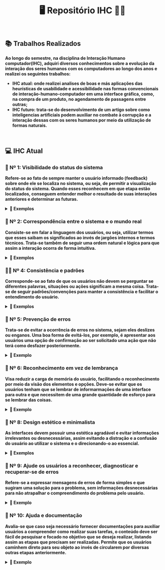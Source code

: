 <div align="center"> 
  <h1> <strong> 🖥️ Repositório IHC 👩‍💻</strong> </h1>
</div>
<br>
<h2> <strong> 📚 Trabalhos Realizados <strong> </h2>
<p>Ao longo do semestre,  na disciplina de Interação Humano computador(IHC), adquiri diversos conhecimentos sobre a evolução da interação dos seres humanos com os computadores ao longo dos anos e realizei os seguintes trabalhos: </p>
  <ul>
  <li><strong>IHC atual:</strong> onde realizei analises de boas e más aplicações das heurísticas de usabilidade e acessibilidade nas formas convencionais de interação-humano-computador em uma interface gráfica, como, na compra de um produto, no agendamento de passagens entre outras;  </li>
  <li><strong>IHC futuro:</strong> trata-se do desenvolvimento de um artigo sobre como inteligencias artificiais podem auxiliar no combate à corrupção e a interação dessas com os seres humanos por meio da utilização de formas naturais. </li>
</ul>
<br>
<h2>💻 IHC Atual </h2>
<h3> 📍 Nº 1: Visibilidade do status do sistema </h3>
<p> Refere-se ao fato de sempre manter o usuário informado (feedback) sobre onde ele se localiza no sistema, ou seja, de permitir a visualização do status do sistema. Quando esses reconhecem em que etapa estão localizados, conseguem entender melhor o resultado de suas interações anteriores e determinar as futuras. </p>
<details>
  <summary> 📸 Exemplos </summary>
    <div align="center" height="30%"> 

![um](https://github.com/JuliaGayotto/Bertoti/assets/101027809/4e9e91b8-1b85-4756-a786-faf1cb5b909b)

</div>
  <p> IMAGEM 1 (ERRO❌) - opõe-se a heurística de número 1 por não apresentar feedback ao usuário de em que item do menu do sistema ele se encontra (feedback do status) . Esse tipo de erro pode causar confusão e perda de confiança no sistema. Uma forma de resolver seria, por exemplo, manter de uma cor diferente o item do menu da página que o usuário se localiza. </p>

  ![umacho](https://github.com/JuliaGayotto/Bertoti/assets/101027809/2a183086-9939-496d-8e24-626970350014)
  
 <p> IMAGEM 2 (ERRO❌) - esse caso contradiz a heurística de número 1 por não apresentar nenhum tipo de confirmação que a etapa de troca de senha foi concluída. Esse tipo de erro pode causar confusão ao usuário por não informar em que etapa ele se encontra (feedback do status). Uma forma de resolver seria, por exemplo, o sistema enviar uma mensagem de confirmação da troca após o botão de confirmar ser ativado. </p>
  <br>
  <div align="center" height="30%"> 

![umdois](https://github.com/JuliaGayotto/Bertoti/assets/101027809/fbb1cde4-9bac-4415-a27f-95911d827034)

  </div>
  <p> IMAGEM 3 (ACERTO✅) - trata-se de uma boa aplicação da heurística de número 1 por apresentar barra de progresso (feedback do status) para que o usuario consiga se localizar e compreender em que etapa do sistema ele está. </p>
  <br>
</details>
  
<h3> 🧠 Nº 2: Correspondência entre o sistema e o mundo real </h3>
<p> Consiste-se em falar a linguagem dos usuários, ou seja, utilizar termos que esses saibam os significados ao invés de jargões internos e termos técnicos. Trata-se também de seguir uma ordem natural e lógica para que assim a interação ocorra de forma intuitiva. </p>
<details>
  <summary>📸 Exemplos </summary> 
  <div align="center">
    
  ![dois2](https://github.com/JuliaGayotto/Bertoti/assets/101027809/c36bde9d-a9ab-4f15-8d15-19bb00c3b97f)

  </div>
<p> IMAGEM 4 (ERRO❌) - o SIGA não é um exemplo de site que aplica bem essa heurística pois as disciplinas no cronograma não estão ordenadas por ordem crescente de horário (que seria a ordem lógica) e sim ao acaso, o que deixa a interação pouco intuitiva e não natural. </p>
  <div align="center">
    
  ![dois](https://github.com/JuliaGayotto/Bertoti/assets/101027809/d4043d24-20b1-4bf9-9a5a-8c894bf1e0b6)

  </div>
 <p> IMAGEM 5 (ERRO❌) - a boa prática dessa heurística não é atendida nesse caso pois ocorre a utilização de termos técnicos (TAGS HTML), o que pode ocasionar confusão em diversos usuários por não compreenderem seus significado. </p>
 <br>
</details>
<h3> 👯‍♀️ Nº 4: Consistência e padrões </h3>
<p> Corresponde-se ao fato de que os usuários não devem se perguntar se diferentes palavras, situações ou ações significam a mesma coisa. Trata-se de seguir padrões/convenções para manter a consistência e facilitar o entendimento do usuário. </p>
  
<details>
  <summary>📸 Exemplos </summary> 
  <div align="center">
    
  ![quatro](https://github.com/JuliaGayotto/Bertoti/assets/101027809/52928000-d48f-421c-8224-e3542ad4c799)

  </div>
  <p> IMAGEM 6 (ERRO❌) - trata-se de um erro pois é uma mensagem sucesso, porém está apresentado com a cor vermelha, cor que por convenção remete a erro. Isso faz o usuário se questionar se a ação foi concluído ou se ocorreu um erro. Uma solução seria trocar a cor do aviso para verde. </p>
  <div align="center">
    
![quatro2](https://github.com/JuliaGayotto/Bertoti/assets/101027809/f562585c-3ae7-4ed5-922a-5454f2d48243)
    
  </div>
  <p> IMAGEM 7 (ERRO❌) - consiste-se em uma má prática por o botão de enviar não ser verde, o que geralmente é estabelecido por conveção, já que remete a ideia de sucesso. Além disso o laranja, também apresenta a ideia de que algo posso estar errado. Isso faz o usuário se questionar se brevemente se de fato o botão 1 é para enviar mensagens. Uma solução seria trocar a cor do botão de enviar para verde para concordar com a convenção. </p>
  <div align="center">
    
 ![quatro4](https://github.com/JuliaGayotto/Bertoti/assets/101027809/e29d4a9f-6d3e-4c08-b2e1-bae37754f273)

  </div>
  <p> IMAGEM 8 (ERRO❌) - é uma má prática pois faz o usuário brevemente se questionar se o botão de avançar é de fato para avançar, visto que geralmente por convenção a cor utilizada é verde que remete a sucesso e não laranja que passa a ideia de erro ou alerta. Uma solução seria trocar a cor do botão de avançar para verde para concordar com a convenção. </p>
  <div align="center">
    
![quatro5](https://github.com/JuliaGayotto/Bertoti/assets/101027809/ee73e39c-4f16-4594-8697-bd419990d4aa)
    
  </div>
  <p> IMAGEM 9 (ERRO❌) - é um erro pois faz o usuário questionar se sua ação ocorreu com sucesso ou se ocorreu um erro, já que a cor vermelha por padrão é utilizada quando um erro ou alerta ocorre e não quando a ação é realizada com sucesso. Uma solução seria trocar a cor da mensagem para verde para concordar com a ideia de sucesso. </p>
  <div align="center">
    
  ![quatrocerto](https://github.com/JuliaGayotto/Bertoti/assets/101027809/3daab954-78cd-4188-a67d-342d1e8a2fe8)

  </div>
  <p> IMAGEM 10 (ACERTO✅) - consiste-se em uma boa aplicação da heurística pois ao acertar um exercício o botão asssumiu a cor verde e enviou uma notificação também em verde para indicar sucesso. </p>
  <br>
</details>
<h3> 🚫 Nº 5: Prevenção de erros </h3>
<p> Trata-se de evitar a ocorrência de erros no sistema, sejam eles deslizes ou enganos. Uma boa forma de evitá-los, por exemplo, é apresentar aos usuários uma opção de confirmação ao ser solicitado uma ação que não terá como desfazer posteriormente. </p>
<details>
  <summary> 📸 Exemplo </summary> 
  <div align="center">
    
![5](https://github.com/JuliaGayotto/Bertoti/assets/101027809/a11b9299-f451-470c-a17d-4eaa1c03795a)
    
  </div>
  <p>IMAGEM 11 (ACERTO✅) - Um local que aplica bem esse conceito de evitar erros é o GitHub, onde ao deletarmos um repositório, por exemplo, pede a confirmação do usuário antes de realizar a exclusão. </p>
  <br>
</details>
<h3> 👀 Nº 6: Reconhecimento em vez de lembrança</h3>
<p> Visa reduzir a carga de memória do usuário, facilitando o reconhecimento por meio da  visão dos elementos e opções. Deve-se evitar que os usuários tenham que se lembrar de informarmações de uma interface para outra e que necessitem de uma grande quantidade de esforço para se lembrar das coisas. </p>
<details>
  <summary>📸 Exemplo </summary> 
  <div align="center">
   
![6](https://github.com/JuliaGayotto/Bertoti/assets/101027809/0de5c6da-2674-4d65-837a-91766625d1bd)

  </div>
  <p>IMAGEM 12 (ACERTO✅) - A Disney+ aplica bem a ideia de recordar por reconhecimento em vez de lembrença, pois ao invés de forçar o usuário a lembrar o que ele estava assistindo e onde parou, ela apresenta os conteúdos de forma simples para que ele facilmente note e só de olhar já reconheça os conteúdos que de fato estava vendo. </p>
  <br>
</details>
<h3> 🎨 Nº 8: Design estético e minimalista </h3>
<p> As interfaces devem possuir uma estética agradável e evitar informações irrelevantes ou desnecessárias, assim evitando a distração e a confusão do usuário ao utilizar o sistema e o direcionando-o ao essencial. </p>
<details>
  <summary>📸 Exemplos </summary> 
  <div align="center">
  
![oito](https://github.com/JuliaGayotto/Bertoti/assets/101027809/69f50d34-4da9-4f8b-9ddf-24747b3a5b7b)

  </div>
  <p>IMAGEM 13 (ERRO❌) - consiste-se em um design com muita informação (poluído), que apresenta diversos elementos que não necessáriamente são revelantes nessa etapa do processo. Como se trata de uma página de resultados de uma pesquisa poderiamos retirar informações como prazo de entrega, tipo de frete, quantidade de novos e usados etc e apresentar isso apenas quando o usuário selecionasse um produto específico, deixando assim o design mais minimalista.  </p>
  <div align="center">
    
  ![oito (2)](https://github.com/JuliaGayotto/Bertoti/assets/101027809/bafbf40c-def9-4b88-83e4-67ceef1e6f86)

  </div>
  <p>IMAGEM 14 (ERRO❌) - o botão de logout está localizado em um local pouco convencional e ainda possuí um design estranho que confunde o usuário e o faz questionar se aquilo de fato é um botão de sair ou não. Uma solução seria colocar o botão em um lugar mais intuitivo como a parte de baixo ou a extrema esquerda da parte de cima do menu, além de trocar o símbolo para algo que remete o logout, como o símbolo da porta com uma seta.  </p>
  <div align="center">
    
![oito2](https://github.com/JuliaGayotto/Bertoti/assets/101027809/3f993bfe-6dbd-4931-b75e-950ad98784f6)

    
  </div>
  <p>IMAGEM 15 (ERRO❌) - o design apresenta interface poluída por apresentar muitas informações ao mesmo tempo e isso ocasiona distrações ao usuário. A solução seria manter somente as informações realmente e frequentemente necessárias para que assim o design da interface fique mais agradável e não tenha diversas informações disputando o foco do usuário.</p>
  <div align="center">
 
![oito3](https://github.com/JuliaGayotto/Bertoti/assets/101027809/748c7c27-720c-4491-9621-6f9674de085f)
  
  </div>
  <p>IMAGEM 16 (ERRO❌) - a responsividade do SIGA deixa a desejar e transforma o design em um design confuso. Ao clicar em "solicitar" aparece um quadro fora da tabela disputando o espaço de tela com a tabela. Uma correção desse problema seria melhorar a resposividade do sistema para que o design se adapte corretamente em cada tipo de dispositivo. </p>
  <br>
</details>
<h3> 🔎 Nº 9: Ajude os usuários a  reconhecer, diagnosticar e recuperar-se de erros </h3>
<p> Refere-se a expressar mensagens de erros de forma simples e que sugiram uma solução para o problema, sem informações desnecessárias para não atrapalhar o compreendimento do problema pelo usuário. </p>
<details>
  <summary>📸 Exemplo </summary> 
  <div align="center">
      
 ![nove](https://github.com/JuliaGayotto/Bertoti/assets/101027809/df9c4625-f171-4ea6-b172-cd0184fe0757)
  
  </div>
  <p>IMAGEM 17 (ERRO❌) - não apresenta a mensagem de erro de forma clara, visto que mostra o código de erro. Isso pode confundir o usuário, além de ser uma informação desnecessária. A solução seria retirar o código de erro para que o usuário possa ver com clareza como resolver o problema. </p>
 <br>
</details>
<h3>📘  Nº 10: Ajuda e documentação</h3>
<p> Avalia-se que caso seja necessário fornecer documentações para auxiliar usuários a compreender como realizar suas tarefas, o conteúdo deve ser fácil de pesquisar e focado no objetivo que se deseja realizar, listando assim as etapas que precisam ser realizadas. Permite que os usuários caminhem direto para seu objeto ao invés de circularem por diversas outras etapas anteriormente.</p>
<details>
  <summary>📸 Exemplo </summary> 
  <div align="center">
   
![dez](https://github.com/JuliaGayotto/Bertoti/assets/101027809/71b0292d-232c-4340-bcfa-d66ce61f6336)

  </div>
  <p>IMAGEM 18 (ACERTO✅) - demostra uma boa prática pois apresenta uma ajuda ao usuário para que esse possa chegar de forma rápida e direta ao seu objetivo, sem ter que passar por diversas outras etapas primeiro. </p>
</details>
